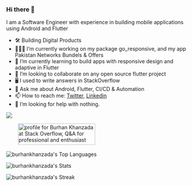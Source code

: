 ### Hi there 👋

I am a Software Engineer with experience in building mobile applications using Android and Flutter

- 🛠 Building Digital Products
- 👨🏻‍💻 I’m currently working on my package go_responsive, and my app Pakistan Networks Bundels & Offers
- 🔭 I’m currently learning to build apps with responsive design and adaptive in Flutter 
- 👯 I’m looking to collaborate on any open source flutter project
- 🖥 I used to write answers in StackOverflow
- 💬 Ask me about Android, Flutter, CI/CD & Automation
- 📫 How to reach me: [Twitter](https://twitter.com/imbuntoo), [Linkedin](https://www.linkedin.com/in/burhankhanzada/)
- 🤔 I’m looking for help with nothing.

[![](https://visitcount.itsvg.in/api?id=burhankhanzada&label=Profile%20Views&pretty=false)](https://visitcount.itsvg.in)

&nbsp;&nbsp;&nbsp;&nbsp;&nbsp;&nbsp;&nbsp;&nbsp;<a href="https://stackoverflow.com/users/6947156/burhan-khanzada"><img src="https://stackoverflow.com/users/flair/6947156.png?theme=dark" width="208" height="58" alt="profile for Burhan Khanzada at Stack Overflow, Q&amp;A for professional and enthusiast programmers" title="profile for Burhan Khanzada at Stack Overflow, Q&amp;A for professional and enthusiast programmers"></a>

![burhankhanzada's Top Languages](https://github-readme-stats.vercel.app/api/top-langs/?username=burhankhanzada&theme=algolia&show_icons=true&hide_border=true&layout=compact)

![burhankhanzada's Stats](https://github-readme-stats.vercel.app/api?username=burhankhanzada&theme=algolia&show_icons=true&hide_border=true&count_private=true)

![burhankhanzada's Streak](https://github-readme-streak-stats.herokuapp.com/?user=burhankhanzada&theme=algolia&hide_border=true)

